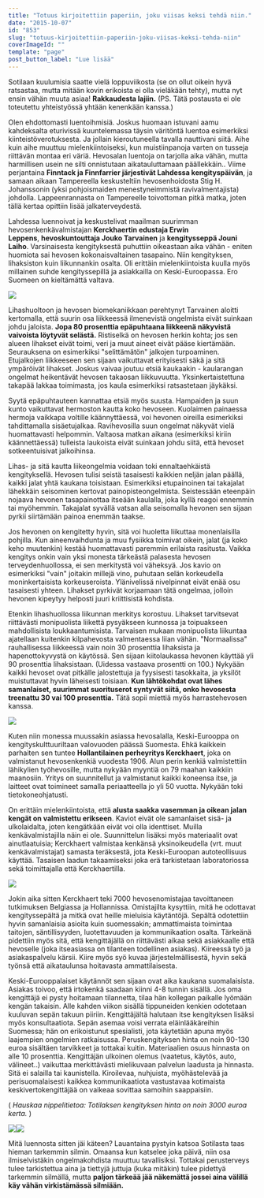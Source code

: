 ```yaml
---
title: "Totuus kirjoitettiin paperiin, joku viisas keksi tehdä niin."
date: "2015-10-07"
id: "853"
slug: "totuus-kirjoitettiin-paperiin-joku-viisas-keksi-tehda-niin"
coverImageId: ""
template: "page"
post_button_label: "Lue lisää"
---
```


Sotilaan kuulumisia saatte vielä loppuviikosta (se on ollut oikein hyvä ratsastaa, mutta mitään kovin erikoista ei olla vieläkään tehty), mutta nyt ensin vähän muuta asiaa! **Rakkaudesta lajiin.** (PS. Tätä postausta ei ole toteutettu yhteistyössä yhtään kenenkään kanssa.)  
  
Olen ehdottomasti luentoihmisiä. Joskus huomaan istuvani aamu kahdeksalta eturivissä kuuntelemassa täysin väritöntä luentoa esimerkiksi kiinteistöverotuksesta. Ja jollain kieroutuneella tavalla nauttivani siitä. Aihe kuin aihe muuttuu mielenkiintoiseksi, kun muistiinpanoja varten on tusseja riittävän montaa eri väriä. Hevosalan luentoja on tarjolla aika vähän, mutta harmillisen usein ne silti onnistutaan aikatauluttamaan päällekkäin.. Viime perjantaina **Finntack ja Finnfarrier järjestivät Lahdessa kengityspäivän**, ja samaan aikaan Tampereella keskusteltiin hevosenhoidosta Stig H. Johanssonin (yksi pohjoismaiden menestyneimmistä ravivalmentajista) johdolla. Lappeenrannasta on Tampereelle toivottoman pitkä matka, joten tällä kertaa opittiin lisää jalkaterveydestä.

  

Lahdessa luennoivat ja keskustelivat maailman suurimman hevosenkenkävalmistajan **Kerckhaertin edustaja Erwin Leppens**, **hevoskuntouttaja Jouko Tarvainen** ja **kengitysseppä Jouni Laiho**. Varsinaisesta kengityksestä puhuttiin oikeastaan aika vähän - eniten huomiota sai hevosen kokonaisvaltainen tasapaino. Niin kengityksen, lihaksiston kuin liikunnankin osalta. Oli erittäin mielenkiintoista kuulla myös millainen suhde kengityssepillä ja asiakkailla on Keski-Euroopassa. Ero Suomeen on kieltämättä valtava.

  

[![](images/IMG_1848_.png)](http://4.bp.blogspot.com/-gxBUcvh-J4A/VhOrsiTZNUI/AAAAAAAAKMA/P8F9R2Wpbus/s1600/IMG_1848_.png)

  

Lihashuoltoon ja hevosen biomekaniikkaan perehtynyt Tarvainen aloitti kertomalla, että suurin osa liikkeessä ilmenevistä ongelmista eivät suinkaan johdu jaloista. **Jopa 80 prosenttia epäpuhtaana liikkeenä näkyvistä vaivoista löytyvät selästä.** Ristiselkä on hevosen herkin kohta; jos sen alueen lihakset eivät toimi, veri ja muut aineet eivät pääse kiertämään. Seurauksena on esimerkiksi "selittämätön" jalkojen turpoaminen. Etujalkojen liikkeeseen sen sijaan vaikuttavat erityisesti säkä ja sitä ympäröivät lihakset. Joskus vaivaa joutuu etsiä kaukaakin - kaularangan ongelmat heikentävät hevosen takaosan liikkuvuutta. Yksinkertaistettuna takapää lakkaa toimimasta, jos kaula esimerkiksi ratsastetaan jäykäksi.

  

Syytä epäpuhtauteen kannattaa etsiä myös suusta. Hampaiden ja suun kunto vaikuttavat hermoston kautta koko hevoseen. Kuolaimen painaessa hermoja vaikkapa voltille käännyttäessä, voi hevonen oireilla esimerkiksi tahdittamalla sisäetujalkaa. Ravihevosilla suun ongelmat näkyvät vielä huomattavasti helpommin. Valtaosa matkan aikana (esimerkiksi kiriin käännettäessä) tulleista laukoista eivät suinkaan johdu siitä, että hevoset sotkeentuisivat jalkoihinsa.

  

Lihas- ja sitä kautta liikeongelmia voidaan toki ennaltaehkäistä kengityksellä. Hevosen tulisi seistä tasaisesti kaikkien neljän jalan päällä, kaikki jalat yhtä kaukana toisistaan. Esimerkiksi etupainoinen tai takajalat lähekkäin seisominen kertovat painopisteongelmista. Seistessään eteenpäin nojaava hevonen tasapainottaa itseään kaulalla, joka kyllä reagoi ennemmin tai myöhemmin. Takajalat syvällä vatsan alla seisomalla hevonen sen sijaan pyrkii siirtämään painoa enemmän taakse.

  

Jos hevonen on kengitetty hyvin, sitä voi huoletta liikuttaa monenlaisilla pohjilla. Kun aineenvaihdunta ja muu fysiikka toimivat oikein, jalat (ja koko keho muutenkin) kestää huomattavasti paremmin erilaista rasitusta. Vaikka kengitys onkin vain yksi monesta tärkeästä palasesta hevosen terveydenhuollossa, ei sen merkitystä voi väheksyä. Jos kavio on esimerkiksi "vain" joitakin millejä vino, puhutaan selän korkeudella moninkertaisista korkeuseroista. Ylänivelissä nivelpinnat eivät enää osu tasaisesti yhteen. Lihakset pyrkivät korjaamaan tätä ongelmaa, jolloin hevonen kipeytyy helposti juuri kriittisistä kohdista.

  

Etenkin lihashuollossa liikunnan merkitys korostuu. Lihakset tarvitsevat riittävästi monipuolista liikettä pysyäkseen kunnossa ja toipuakseen mahdollisista loukkaantumisista. Tarvaisen mukaan monipuolista liikuntaa ajatellaan kuitenkin kilpahevosta valmentaessa liian vähän. "Normaalissa" rauhallisessa liikkeessä vain noin 30 prosenttia lihaksista ja hapenottokyvystä on käytössä. Sen sijaan kiitolaukassa hevonen käyttää yli 90 prosenttia lihaksistaan. (Uidessa vastaava prosentti on 100.) Nykyään kaikki hevoset ovat pitkälle jalostettuja ja fyysisesti tasokkaita, ja yksilöt muistuttavat hyvin läheisesti toisiaan. **Kun lähtökohdat ovat lähes samanlaiset, suurimmat suorituserot syntyvät siitä, onko hevosesta treenattu 30 vai 100 prosenttia.** Tätä sopii miettiä myös harrastehevosen kanssa.

  

[![](images/IMG_1827_.png)](http://3.bp.blogspot.com/--ZurmHMCw8M/VhOsWQzqIrI/AAAAAAAAKMU/TpEO-Ef-3T8/s1600/IMG_1827_.png)

  

Kuten niin monessa muussakin asiassa hevosalalla, Keski-Eurooppa on kengityskulttuuriltaan valovuoden päässä Suomesta. Ehkä kaikkein parhaiten sen tuntee **Hollantilainen perheyritys Kerckhaert**, joka on valmistanut hevosenkenkiä vuodesta 1906. Alun perin kenkiä valmistettiin lähikylien työhevosille, mutta nykyään myyntiä on 79 maahan kaikkiin maanosiin. Yritys on suunnitellut ja valmistanut kaikki koneensa itse, ja laitteet ovat toimineet samalla periaatteella jo yli 50 vuotta. Nykyään toki tietokoneohjatusti.

  

On erittäin mielenkiintoista, että **alusta saakka vasemman ja oikean jalan kengät on valmistettu erikseen**. Kaviot eivät ole samanlaiset sisä- ja ulkolaidalta, joten kengätkään eivät voi olla identtiset. Muilla kenkävalmistajilla näin ei ole. Suunnittelun lisäksi myös materiaalit ovat ainutlaatuisia; Kerckhaert valmistaa kenkänsä yksinoikeudella (vrt. muut kenkävalmistajat) samasta teräksestä, jota Keski-Euroopan autoteollisuus käyttää. Tasaisen laadun takaamiseksi joka erä tarkistetaan laboratoriossa sekä toimittajalla että Kerckhaertilla.

  

[![](images/IMG_1841_.png)](http://1.bp.blogspot.com/-K5bTO4r30tM/VhOsW23nZkI/AAAAAAAAKMs/OWTuoP-LHSI/s1600/IMG_1841_.png)

  

Jokin aika sitten Kerckhaert teki 7000 hevosenomistajaa tavoittaneen tutkimuksen Belgiassa ja Hollannissa. Omistajilta kysyttiin, mitä he odottavat kengityssepältä ja mitkä ovat heille mieluisia käytäntöjä. Sepältä odotettiin hyvin samanlaisia asioita kuin suomessakin; ammattimaista toimintaa taitojen, säntillisyyden, luotettavuuden ja kommunikaation osalta. Tärkeänä pidettiin myös sitä, että kengittäjällä on riittävästi aikaa sekä asiakkaalle että hevoselle (joka itseasiassa on tilanteen todellinen asiakas). Kiireessä työ ja asiakaspalvelu kärsii. Kiire myös syö kuvaa järjestelmällisestä, hyvin sekä työnsä että aikataulunsa hoitavasta ammattilaisesta.

  

Keski-Eurooppalaiset käytännöt sen sijaan ovat aika kaukana suomalaisista. Asiakas toivoo, että irtokenkä saadaan kiinni 4-8 tunnin sisällä. Jos oma kengittäjä ei pysty hoitamaan tilannetta, tilaa hän kollegan paikalle lyömään kengän takaisin. Alle kahden viikon sisällä tippuneiden kenkien odotetaan kuuluvan sepän takuun piiriin. Kengittäjältä halutaan itse kengityksen lisäksi myös konsultaatiota. Sepän asemaa voisi verrata eläinlääkäreihin Suomessa; hän on erikoistunut spesialisti, jota käytetään apuna myös laajempien ongelmien ratkaisussa. Peruskengityksen hinta on noin 90-130 euroa sisältäen tarvikkeet ja tottakai kuitin. Materiaalien osuus hinnasta on alle 10 prosenttia. Kengittäjän ulkoinen olemus (vaatetus, käytös, auto, välineet..) vaikuttaa merkittävästi mielikuvaan palvelun laadusta ja hinnasta. Sitä ei salailla tai kaunistella. Kiroilevaa, nuhjuista, myöhästelevää ja perisuomalaisesti kaikkea kommunikaatiota vastustavaa kotimaista keskivertokengittäjää on vaikeaa sovittaa samoihin saappaisiin.

  

( _Hauskaa nippelitietoa: Totilaksen kengityksen hinta on noin 3000 euroa kerta._ )

  

[![](images/IMG_18322_.png)](http://3.bp.blogspot.com/-ueKn8fRIhR8/VhOsWdFuVnI/AAAAAAAAKMg/-3NO9_ywFn8/s1600/IMG_18322_.png)[![](images/IMG_1830_.png)](http://2.bp.blogspot.com/-nIgwX-pj4qc/VhOsWS-lMlI/AAAAAAAAKM0/5o0AIyXVkHE/s1600/IMG_1830_.png)

  

Mitä luennosta sitten jäi käteen? Lauantaina pystyin katsoa Sotilasta taas hieman tarkemmin silmin. Omaansa kun katselee joka päivä, niin osa ilmiselvistäkin ongelmakohdista muuttuu tavallisiksi. Tottakai perusterveys tulee tarkistettua aina ja tiettyjä juttuja (kuka mitäkin) tulee pidettyä tarkemmin silmällä, mutta **paljon tärkeää jää näkemättä jossei aina välillä käy vähän virkistämässä silmiään.**
